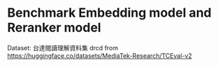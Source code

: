 # Benchmark Embedding model and Reranker model

Dataset: 台達閱讀理解資料集 drcd from https://huggingface.co/datasets/MediaTek-Research/TCEval-v2

